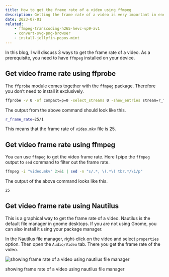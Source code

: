 ```yaml
---
title: How to get the frame rate of a video using ffmpeg
description: Getting the frame rate of a video is very important in encoding and transcoding a video. This is the easiest and straightforward way to get the same.
date: 2023-07-01
related:
    - ffmpeg-transcoding-h265-hevc-vp9-av1
    - convert-svg-png-browser
    - install-jellyfin-popos-mint
---
```


In this blog, I will discuss 3 ways to get the frame rate of a video. As a prerequisite, you need to have `ffmpeg` installed on your device.

## Get video frame rate using ffprobe

The `ffprobe` module comes together with the `ffmpeg` package. Therefore you don’t need to install it exclusively.

```bash
ffprobe -v 0 -of compact=p=0 -select_streams 0 -show_entries stream=r_frame_rate "video.mkv"
```

The output from the above command should look like this.

```bash
r_frame_rate=25/1
```

This means that the frame rate of `video.mkv` file is 25. 

## Get video frame rate using ffmpeg

You can use `ffmpeg` to get the video frame rate. Here I pipe the `ffmpeg` output to `sed` command to filter out the frame rate.

```bash
ffmpeg -i "video.mkv" 2>&1 | sed -n "s/.*, \(.*\) tbr.*/\1/p"
```

The output of the above command looks like this.

```bash
25
```

## Get video frame rate using Nautilus

This is a graphical way to get the frame rate of a video. Nautilus is the default file manager in gnome desktops. If you are not using Gnome, you can also install it using your package manager.

In the Nautilus file manager, right-click on the video and select `properties` option. Then open the `Audio/Video` tab. There you get the frame rate of the video.

![showing frame rate of a video using nautilus file manager](/inline-images/ffmpeg-frame-rate-nautilus.webp)

showing frame rate of a video using nautilus file manager